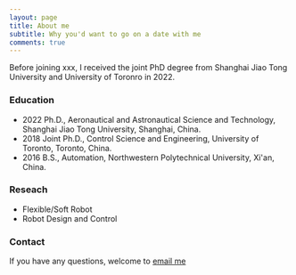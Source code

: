 ```yaml
---
layout: page
title: About me
subtitle: Why you'd want to go on a date with me
comments: true
---
```


Before joining xxx, I received the joint PhD degree from Shanghai Jiao Tong University and University of Toronro in 2022.

### Education

* 2022 Ph.D., Aeronautical and Astronautical Science and Technology, Shanghai Jiao Tong University, Shanghai, China.
* 2018 Joint Ph.D., Control Science and Engineering, University of Toronto, Toronto, China.
* 2016 B.S., Automation, Northwestern Polytechnical University, Xi'an, China.

### Reseach

* Flexible/Soft Robot
* Robot Design and Control

### Contact

If you have any questions, welcome to [email me](mailto:lkk728@sjtu.edu.cn)
